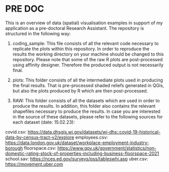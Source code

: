 # PRE DOC

This is an overview of data (spatial) visualisation examples in support of my application as a pre-doctoral Research Assistant. The repository is structured in the following way: 

1. coding_sample:
This file consists of all the relevant code necessary to replicate the plots within this repository. In order to reproduce the results the working directory on your machine should be changed to this repository. Please note that some of the raw R plots are post-processed using affinity designer. Therefore the produced output is not necessarily final. 

2. plots:
This folder consists of all the intermediate plots used in producing the final results. That is pre-processed shaded reliefs generated in QGis, but also the plots produced by R which are then post-processed. 

3. RAW:
This folder consists of all the datasets which are used in order to produce the results. In addition, this folder also contains the relevant shapefiles necessary to produce the results. In case you are interested in the source of these datasets, please refer to the following sources for each dataset (date: 15.02.23): 

covid.csv: https://data.dhsgis.wi.gov/datasets/wi-dhs::covid-19-historical-data-by-census-tract-v2/explore
employees.csv: https://data.london.gov.uk/dataset/workplace-employment-industry-borough
floorspace.csv: https://www.gov.uk/government/statistics/non-domestic-rating-stock-of-properties-including-business-floorspace-2021
school.sav: https://nces.ed.gov/surveys/pss/tableswhi.asp
uber.csv: https://movement.uber.com


